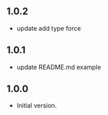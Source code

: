 ## 1.0.2

- update add type force

## 1.0.1

- update README.md example

## 1.0.0

- Initial version.
